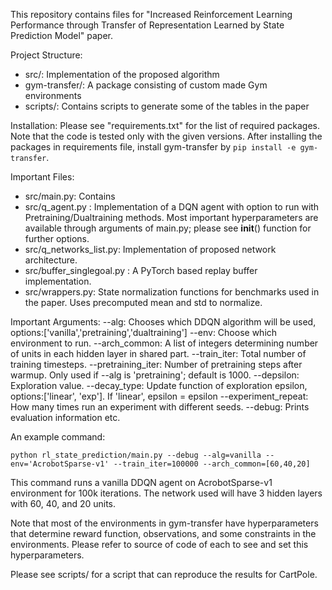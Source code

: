 This repository contains files for "Increased Reinforcement Learning Performance through Transfer of Representation Learned by State Prediction Model" paper. 

Project Structure:
- src/: Implementation of the proposed algorithm
- gym-transfer/: A package consisting of custom made Gym environments
- scripts/: Contains scripts to generate some of the tables in the paper

Installation:
Please see "requirements.txt" for the list of required packages. Note that the code is tested only with the given versions.
After installing the packages in requirements file, install gym-transfer by `pip install -e gym-transfer`. 

Important Files:
- src/main.py: Contains 
- src/q_agent.py : Implementation of a DQN agent with option to run with Pretraining/Dualtraining methods. Most important hyperparameters are
available through arguments of main.py; please see __init__() function for further options.
- src/q_networks_list.py: Implementation of proposed network architecture.
- src/buffer_singlegoal.py : A PyTorch based replay buffer implementation.
- src/wrappers.py: State normalization functions for benchmarks used in the paper. Uses precomputed mean and std to normalize.

Important Arguments:
--alg: Chooses which DDQN algorithm will be used, options:['vanilla','pretraining','dualtraining']
--env: Choose which environment to run.
--arch_common: A list of integers determining number of units in each hidden layer in shared part.
--train_iter: Total number of training timesteps.
--pretraining_iter: Number of pretraining steps after warmup. Only used if --alg is 'pretraining'; default is 1000.
--depsilon: Exploration value.
--decay_type: Update function of exploration epsilon, options:['linear', 'exp']. If 'linear', epsilon = epsilon
--experiment_repeat: How many times run an experiment with different seeds.
--debug: Prints evaluation information etc.


An example command:

`python rl_state_prediction/main.py --debug --alg=vanilla --env='AcrobotSparse-v1' --train_iter=100000 --arch_common=[60,40,20]`

This command runs a vanilla DDQN agent on AcrobotSparse-v1 environment for 100k iterations. The network used will have 3 hidden layers
with 60, 40, and 20 units.

Note that most of the environments in gym-transfer have hyperparameters that determine reward function, observations, and some constraints in the environments. Please refer to source of code of each to see and set this hyperparameters.


Please see scripts/ for a script that can reproduce the results for CartPole.
